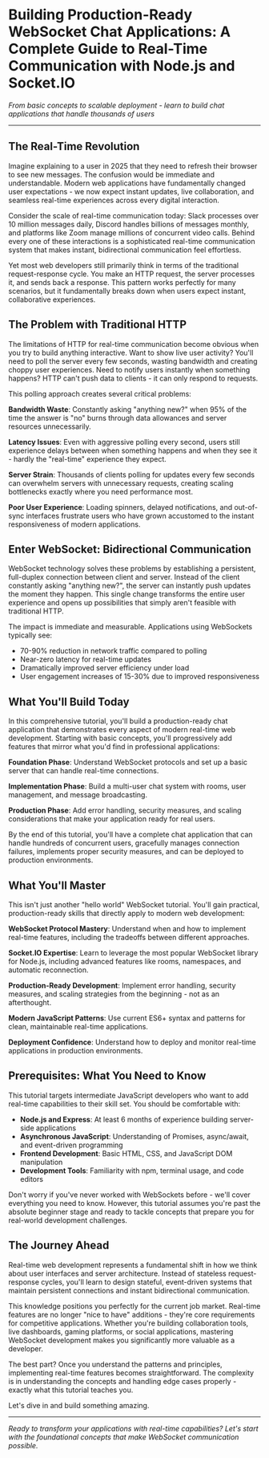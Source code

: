 # Building Production-Ready WebSocket Chat Applications: A Complete Guide to Real-Time Communication with Node.js and Socket.IO

*From basic concepts to scalable deployment - learn to build chat applications that handle thousands of users*

---

## The Real-Time Revolution

Imagine explaining to a user in 2025 that they need to refresh their browser to see new messages. The confusion would be immediate and understandable. Modern web applications have fundamentally changed user expectations - we now expect instant updates, live collaboration, and seamless real-time experiences across every digital interaction.

Consider the scale of real-time communication today: Slack processes over 10 million messages daily, Discord handles billions of messages monthly, and platforms like Zoom manage millions of concurrent video calls. Behind every one of these interactions is a sophisticated real-time communication system that makes instant, bidirectional communication feel effortless.

Yet most web developers still primarily think in terms of the traditional request-response cycle. You make an HTTP request, the server processes it, and sends back a response. This pattern works perfectly for many scenarios, but it fundamentally breaks down when users expect instant, collaborative experiences.

## The Problem with Traditional HTTP

The limitations of HTTP for real-time communication become obvious when you try to build anything interactive. Want to show live user activity? You'll need to poll the server every few seconds, wasting bandwidth and creating choppy user experiences. Need to notify users instantly when something happens? HTTP can't push data to clients - it can only respond to requests.

This polling approach creates several critical problems:

**Bandwidth Waste**: Constantly asking "anything new?" when 95% of the time the answer is "no" burns through data allowances and server resources unnecessarily.

**Latency Issues**: Even with aggressive polling every second, users still experience delays between when something happens and when they see it - hardly the "real-time" experience they expect.

**Server Strain**: Thousands of clients polling for updates every few seconds can overwhelm servers with unnecessary requests, creating scaling bottlenecks exactly where you need performance most.

**Poor User Experience**: Loading spinners, delayed notifications, and out-of-sync interfaces frustrate users who have grown accustomed to the instant responsiveness of modern applications.

## Enter WebSocket: Bidirectional Communication

WebSocket technology solves these problems by establishing a persistent, full-duplex connection between client and server. Instead of the client constantly asking "anything new?", the server can instantly push updates the moment they happen. This single change transforms the entire user experience and opens up possibilities that simply aren't feasible with traditional HTTP.

The impact is immediate and measurable. Applications using WebSockets typically see:
- 70-90% reduction in network traffic compared to polling
- Near-zero latency for real-time updates  
- Dramatically improved server efficiency under load
- User engagement increases of 15-30% due to improved responsiveness

## What You'll Build Today

In this comprehensive tutorial, you'll build a production-ready chat application that demonstrates every aspect of modern real-time web development. Starting with basic concepts, you'll progressively add features that mirror what you'd find in professional applications:

**Foundation Phase**: Understand WebSocket protocols and set up a basic server that can handle real-time connections.

**Implementation Phase**: Build a multi-user chat system with rooms, user management, and message broadcasting.

**Production Phase**: Add error handling, security measures, and scaling considerations that make your application ready for real users.

By the end of this tutorial, you'll have a complete chat application that can handle hundreds of concurrent users, gracefully manages connection failures, implements proper security measures, and can be deployed to production environments.

## What You'll Master

This isn't just another "hello world" WebSocket tutorial. You'll gain practical, production-ready skills that directly apply to modern web development:

**WebSocket Protocol Mastery**: Understand when and how to implement real-time features, including the tradeoffs between different approaches.

**Socket.IO Expertise**: Learn to leverage the most popular WebSocket library for Node.js, including advanced features like rooms, namespaces, and automatic reconnection.

**Production-Ready Development**: Implement error handling, security measures, and scaling strategies from the beginning - not as an afterthought.

**Modern JavaScript Patterns**: Use current ES6+ syntax and patterns for clean, maintainable real-time applications.

**Deployment Confidence**: Understand how to deploy and monitor real-time applications in production environments.

## Prerequisites: What You Need to Know

This tutorial targets intermediate JavaScript developers who want to add real-time capabilities to their skill set. You should be comfortable with:

- **Node.js and Express**: At least 6 months of experience building server-side applications
- **Asynchronous JavaScript**: Understanding of Promises, async/await, and event-driven programming
- **Frontend Development**: Basic HTML, CSS, and JavaScript DOM manipulation
- **Development Tools**: Familiarity with npm, terminal usage, and code editors

Don't worry if you've never worked with WebSockets before - we'll cover everything you need to know. However, this tutorial assumes you're past the absolute beginner stage and ready to tackle concepts that prepare you for real-world development challenges.

## The Journey Ahead

Real-time web development represents a fundamental shift in how we think about user interfaces and server architecture. Instead of stateless request-response cycles, you'll learn to design stateful, event-driven systems that maintain persistent connections and instant bidirectional communication.

This knowledge positions you perfectly for the current job market. Real-time features are no longer "nice to have" additions - they're core requirements for competitive applications. Whether you're building collaboration tools, live dashboards, gaming platforms, or social applications, mastering WebSocket development makes you significantly more valuable as a developer.

The best part? Once you understand the patterns and principles, implementing real-time features becomes straightforward. The complexity is in understanding the concepts and handling edge cases properly - exactly what this tutorial teaches you.

Let's dive in and build something amazing.

---

*Ready to transform your applications with real-time capabilities? Let's start with the foundational concepts that make WebSocket communication possible.*
